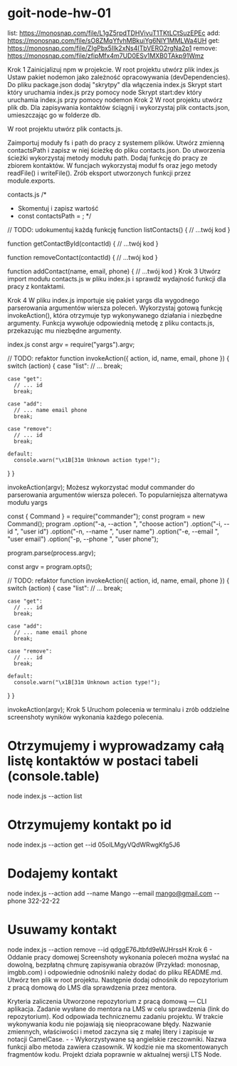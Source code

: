# goit-node-hw-01

list: https://monosnap.com/file/L1gZ5rpdTDHVivuT1TKtLCtSuzEPEc
add: https://monosnap.com/file/sO8ZMqYfvhMBkuiYg6NlY1MMLWa4UH
get: https://monosnap.com/file/ZIgPbx5IIk2xNs4ITbVERO2rgNa2p1
remove: https://monosnap.com/file/zfipMfx4m7UD0ESv1MXB0TAkp91Wmz






Krok 1
Zainicjalizuj npm w projekcie.
W root projektu utwórz plik index.js
Ustaw pakiet nodemon jako zależność opracowywania (devDependencies).
Do pliku package.json dodaj "skrytpy" dla włączenia index.js
Skrypt start który uruchamia index.js przy pomocy node
Skrypt start:dev który uruchamia index.js przy pomocy nodemon
Krok 2
W root projektu utwórz plik db. Dla zapisywania kontaktów ściągnij i wykorzystaj plik contacts.json, umieszczając go w folderze db.

W root projektu utwórz plik contacts.js.

Zaimportuj moduły fs i path do pracy z systemem plików. Utwórz zmienną contactsPath i zapisz w niej ścieżkę do pliku contacts.json. Do utworzenia ścieżki wykorzystaj metody modułu path. Dodaj funkcję do pracy ze zbiorem kontaktów. W funcjach wykorzystaj moduł fs oraz jego metody readFile() i writeFile(). Zrób eksport utworzonych funkcji przez module.exports.

contacts.js
/\*

- Skomentuj i zapisz wartość
- const contactsPath = ;
  \*/

// TODO: udokumentuj każdą funkcję
function listContacts() {
// ...twój kod
}

function getContactById(contactId) {
// ...twój kod
}

function removeContact(contactId) {
// ...twój kod
}

function addContact(name, email, phone) {
// ...twój kod
}
Krok 3
Utwórz import modułu contacts.js w pliku index.js i sprawdź wydajność funkcji dla pracy z kontaktami.

Krok 4
W pliku index.js importuje się pakiet yargs dla wygodnego parserowania argumentów wiersza poleceń. Wykorzystaj gotową funkcję invokeAction(), która otrzymuje typ wykonywanego działania i niezbędne argumenty. Funkcja wywołuje odpowiednią metodę z pliku contacts.js, przekazując mu niezbędne argumenty.

index.js
const argv = require("yargs").argv;

// TODO: refaktor
function invokeAction({ action, id, name, email, phone }) {
switch (action) {
case "list":
// ...
break;

    case "get":
      // ... id
      break;

    case "add":
      // ... name email phone
      break;

    case "remove":
      // ... id
      break;

    default:
      console.warn("\x1B[31m Unknown action type!");

}
}

invokeAction(argv);
Możesz wykorzystać moduł commander do parserowania argumentów wiersza poleceń. To popularniejsza alternatywa modułu yargs

const { Command } = require("commander");
const program = new Command();
program
.option("-a, --action <type>", "choose action")
.option("-i, --id <type>", "user id")
.option("-n, --name <type>", "user name")
.option("-e, --email <type>", "user email")
.option("-p, --phone <type>", "user phone");

program.parse(process.argv);

const argv = program.opts();

// TODO: refaktor
function invokeAction({ action, id, name, email, phone }) {
switch (action) {
case "list":
// ...
break;

    case "get":
      // ... id
      break;

    case "add":
      // ... name email phone
      break;

    case "remove":
      // ... id
      break;

    default:
      console.warn("\x1B[31m Unknown action type!");

}
}

invokeAction(argv);
Krok 5
Uruchom polecenia w terminalu i zrób oddzielne screenshoty wyników wykonania każdego polecenia.

# Otrzymujemy i wyprowadzamy całą listę kontaktów w postaci tabeli (console.table)

node index.js --action list

# Otrzymujemy kontakt po id

node index.js --action get --id 05olLMgyVQdWRwgKfg5J6

# Dodajemy kontakt

node index.js --action add --name Mango --email mango@gmail.com --phone 322-22-22

# Usuwamy kontakt

node index.js --action remove --id qdggE76Jtbfd9eWJHrssH
Krok 6 - Oddanie pracy domowej
Screenshoty wykonania poleceń można wysłać na dowolną, bezpłatną chmurę zapisywania obrazów (Przykład: monosnap, imgbb.com) i odpowiednie odnośniki należy dodać do pliku README.md. Utwórz ten plik w root projektu. Następnie dodaj odnośnik do repozytorium z pracą domową do LMS dla sprawdzenia przez mentora.

Kryteria zaliczenia
Utworzone repozytorium z pracą domową — CLI aplikacja.
Zadanie wysłane do mentora na LMS w celu sprawdzenia (link do repozytorium).
Kod odpowiada technicznemu zadaniu projektu.
W trakcie wykonywania kodu nie pojawiają się nieopracowane błędy.
Nazwanie zmiennych, właściwości i metod zaczyna się z małej litery i zapisuje w notacji CamelCase. - - Wykorzystywane są angielskie rzeczowniki.
Nazwa funkcji albo metoda zawiera czasownik.
W kodzie nie ma skomentowanych fragmentów kodu.
Projekt działa poprawnie w aktualnej wersji LTS Node.
